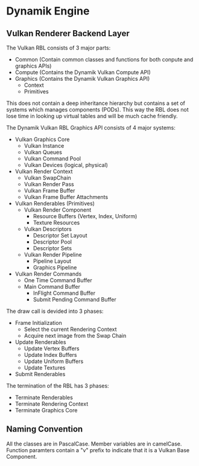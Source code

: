 # Dynamik Engine
## Vulkan Renderer Backend Layer

The Vulkan RBL consists of 3 major parts:
- Common (Contain common classes and functions for both conpute and graphics APIs)
- Compute (Contains the Dynamik Vulkan Compute API)
- Graphics (Contains the Dynamik Vulkan Graphics API)
  - Context
  - Primitives

This does not contain a deep inheritance hierarchy but contains a set of systems which manages components (PODs). This
way the RBL does not lose time in looking up virtual tables and will be much cache friendly.

The Dynamik Vulkan RBL Graphics API consists of 4 major systems:
- Vulkan Graphics Core
  - Vulkan Instance
  - Vulkan Queues
  - Vulkan Command Pool
  - Vulkan Devices (logical, physical)
- Vulkan Render Context
  - Vulkan SwapChain
  - Vulkan Render Pass
  - Vulkan Frame Buffer
  - Vulkan Frame Buffer Attachments
- Vulkan Renderables (Primitives)
  - Vulkan Render Component
    - Resource Buffers (Vertex, Index, Uniform)
    - Texture Resources 
  - Vulkan Descriptors
    - Descriptor Set Layout
    - Descriptor Pool
    - Descriptor Sets
  - Vulkan Render Pipeline
    - Pipeline Layout
    - Graphics Pipeline
- Vulkan Render Commands
  - One Time Command Buffer
  - Main Command Buffer
    - InFlight Command Buffer
    - Submit Pending Command Buffer

The draw call is devided into 3 phases:
- Frame Initialization
  - Select the current Rendering Context
  - Acquire next image from the Swap Chain
- Update Renderables
  - Update Vertex Buffers
  - Update Index Buffers
  - Update Uniform Buffers
  - Update Textures
- Submit Renderables

The termination of the RBL has 3 phases:
- Terminate Renderables
- Terminate Rendering Context
- Terminate Graphics Core

## Naming Convention
All the classes are in PascalCase. Member variables are in camelCase. Function paramters contain a "v" prefix to 
indicate that it is a Vulkan Base Component.